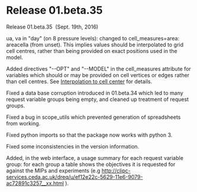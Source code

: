 <h1 class="title">Release 01.beta.35</h1>

<div id="cog_post_body">
    <div id="cog_post_body">
        <p>
	Release 01.beta.35&nbsp; (Sept. 19th, 2016)</p>
<p>
	ua, va in &quot;day&quot; (on 8 pressure levels): changed to cell_measures=area: areacella (from unset). This implies values should be interpolated to grid cell centres, rather than being provided on exact positions used in the model.</p>
<p>
	Added directives &quot;--OPT&quot; and &quot;--MODEL&quot; in the cell_measures attribute for variables which should or may be provided on cell vertices or edges rather than cell centres. See <a href="https://earthsystemcog.org/projects/wip/drq_interp_cell_center">Interpolation to cell center</a> for details.</p>
<p>
	Fixed a data base corruption introduced in 01.beta.34 which led to many request variable groups being empty, and cleaned up treatment of request groups.</p>
<p>
	Fixed a bug in scope_utils which prevented generation of spreadsheets from working.</p>
<p>
	Fixed python imports so that the package now works with python 3.</p>
<p>
	Fixed some inconsistencies in the version information.</p>
<p>
	Added, in the web interface, a usage summary for each request variable group: for each group a table shows the objectives it is requested for against the MIPs and experiments (e.g <a href="http://clipc-services.ceda.ac.uk/dreq/u/ef12e22c-5629-11e6-9079-ac72891c3257__xx.html">http://clipc-services.ceda.ac.uk/dreq/u/ef12e22c-5629-11e6-9079-ac72891c3257__xx.html</a> ).</p>
</div> <!--// end div id=cog_post_body //-->
